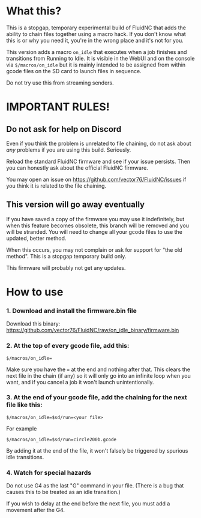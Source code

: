 # What this?
This is a stopgap, temporary experimental build of FluidNC that adds the ability to chain files together using a macro hack.  If you don't know what this is or why you need it, you're in the wrong place and it's not for you.

This version adds a macro `on_idle` that executes when a job finishes and transitions from Running to Idle.  It is visible in the WebUI and on the console via `$/macros/on_idle` but it is mainly intended to be assigned from within gcode files on the SD card to launch files in sequence.

Do not try use this from streaming senders.

# IMPORTANT RULES!

## Do not ask for help on Discord
Even if you think the problem is unrelated to file chaining, do not ask about *any* problems if you are using this build.  Seriously.

Reload the standard FluidNC firmware and see if your issue persists.  Then you can honestly ask about the official FluidNC firmware.

You may open an issue on https://github.com/vector76/FluidNC/issues if you think it is related to the file chaining.

## This version will go away eventually
If you have saved a copy of the firmware you may use it indefinitely, but when this feature becomes obsolete, this branch will be removed and you will be stranded.  You will need to change all your gcode files to use the updated, better method.

When this occurs, you may not complain or ask for support for "the old method".  This is a stopgap temporary build only.

This firmware will probably not get any updates.

# How to use

### 1. Download and install the firmware.bin file
Download this binary:
https://github.com/vector76/FluidNC/raw/on_idle_binary/firmware.bin

### 2. At the top of every gcode file, add this:
```
$/macros/on_idle=
```
Make sure you have the `=` at the end and nothing after that.  This clears the next file in the chain (if any) so it will only go into an infinite loop when you want, and if you cancel a job it won't launch unintentionally.

### 3. At the end of your gcode file, add the chaining for the next file like this:
```
$/macros/on_idle=$sd/run=<your file>
```
For example
```
$/macros/on_idle=$sd/run=circle200b.gcode
```
By adding it at the end of the file, it won't falsely be triggered by spurious idle transitions.

### 4. Watch for special hazards
Do not use G4 as the last "G" command in your file.  (There is a bug that causes this to be treated as an idle transition.)

If you wish to delay at the end before the next file, you must add a movement after the G4.

